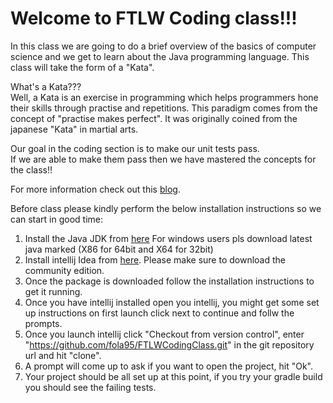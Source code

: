 # Welcome to FTLW Coding class!!!
In this class we are going to do a brief overview of the basics of computer science and we get to learn about the Java programming language.
This class will take the form of a "Kata". 

What's a Kata??? \
Well, a Kata is an exercise in programming which helps programmers hone their skills through practise and repetitions.
This paradigm comes from the concept of "practise makes perfect". It was originally coined from the japanese
"Kata" in martial arts.

Our goal in the coding section is to make our unit tests pass. \
If we are able to make them pass then we have mastered the concepts for the class!!

For more information check out this [blog](http://codekata.com/).

Before class please kindly perform the below installation instructions so we can start in good time:
1. Install the Java JDK from [here](http://www.oracle.com/technetwork/java/javase/downloads/jdk8-downloads-2133151.html) For windows users pls download latest java marked (X86 for 64bit and X64 for 32bit) 
2. Install intellij Idea from [here](https://www.jetbrains.com/idea/download/#section=mac). Please make sure to download the community edition.
3. Once the package is downloaded follow the installation instructions to get it running.
4. Once you have intellij installed open you intellij, you might get some set up instructions on first launch click next to continue and follw the prompts.
5. Once you launch intellij click "Checkout from version control", enter "https://github.com/fola95/FTLWCodingClass.git" in the git repository url and hit "clone".
6. A prompt will come up to ask if you want to open the project, hit "Ok".
7. Your project should be all set up at this point, if you try your gradle build you should see the failing tests.


